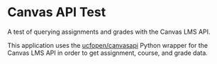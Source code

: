 # Canvas API Test
A test of querying assignments and grades with the Canvas LMS API.

This application uses the [ucfopen/canvasapi](https://github.com/ucfopen/canvasapi) 
Python wrapper for the Canvas LMS API in order to get assignment, course, and grade data.
